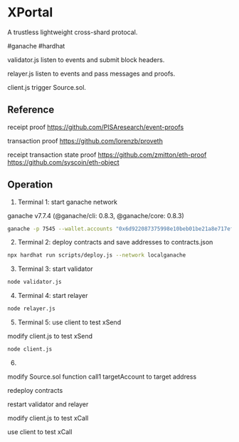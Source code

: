 # XPortal

A trustless lightweight cross-shard protocal.

#ganache #hardhat

validator.js listen to events and submit block headers.

relayer.js listen to events and pass messages and proofs.

client.js trigger Source.sol.

## Reference

receipt proof https://github.com/PISAresearch/event-proofs

transaction proof https://github.com/lorenzb/proveth

receipt transaction state proof https://github.com/zmitton/eth-proof https://github.com/syscoin/eth-object

## Operation

1. Terminal 1: start ganache network

ganache v7.7.4 (@ganache/cli: 0.8.3, @ganache/core: 0.8.3)

```sh
ganache -p 7545 --wallet.accounts "0x6d922087375998e10beb01be21a8e717ef8a6bc22b9a0ad2a0bee6f69724b754, 1000000000000000000000"
```

2. Terminal 2: deploy contracts and save addresses to contracts.json

```sh
npx hardhat run scripts/deploy.js --network localganache
```

3. Terminal 3: start validator

```sh
node validator.js
```

4. Terminal 4: start relayer

```sh
node relayer.js
```

5. Terminal 5: use client to test xSend

modify client.js to test xSend

```sh
node client.js
```

6. 

modify Source.sol function call1 targetAccount to target address

redeploy contracts

restart validator and relayer

modify client.js to test xCall

use client to test xCall
